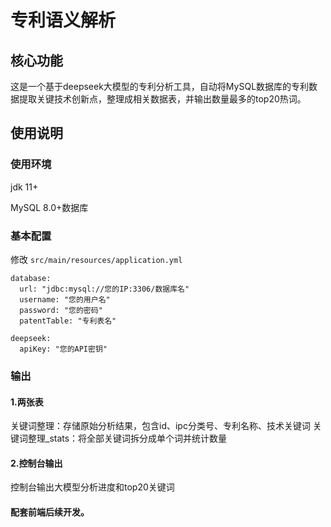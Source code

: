 # 专利语义解析
## 核心功能
这是一个基于deepseek大模型的专利分析工具，自动将MySQL数据库的专利数据提取关键技术创新点，整理成相关数据表，并输出数量最多的top20热词。
## 使用说明
### 使用环境
jdk 11+

MySQL 8.0+数据库

### 基本配置
修改 ``src/main/resources/application.yml``
````
database:
  url: "jdbc:mysql://您的IP:3306/数据库名"
  username: "您的用户名"
  password: "您的密码"
  patentTable: "专利表名" 

deepseek:
  apiKey: "您的API密钥"
````
### 输出
#### 1.两张表
关键词整理：存储原始分析结果，包含id、ipc分类号、专利名称、技术关键词
关键词整理_stats：将全部关键词拆分成单个词并统计数量
#### 2.控制台输出
控制台输出大模型分析进度和top20关键词

#### 配套前端后续开发。
